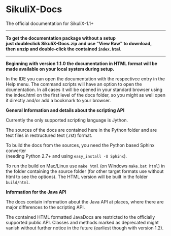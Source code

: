 SikuliX-Docs
============

The official documentation for SikuliX-1.1+

<hr />

**To get the documentation package without a setup <br />
just doubleclick SikuliX-Docs.zip and use "View Raw" to download, <br />then unzip and double-click the contained `index.html`** 

<hr />

**Beginning with version 1.1.0 the documentation in HTML format will be made available on your local system during setup.** 

In the IDE you can open the documentation with the respectivce entry in the Help menu. The command scripts will have an option to open the dcumentation. In all cases it will be opened in your standard browser using the index.html on the first level of the docs folder, so you might as well open it directly and/or add a bookmark to your browser. 

**General Information and details about the scripting API**

Currently the only supported scripting language is Jython.

The sources of the docs are contained here in the Python folder and are text files in restructured text (.rst) format. 

To build the docs from the sources, you need the Python based Sphinx converter <br />
(needing Python 2.7+ and using `easy_install -U Sphinx`). 

To run the build on Mac/Linux use `make html` (on Windows `make.bat html`) in the folder containing the source folder (for other target formats use without html to see the options). The HTML version will be built in the folder `build/html`.

**Information for the Java API**

The docs contain information about the Java API at places, where there are major differences to the scripting API.

The contained HTML formatted JavaDocs are restricted to the officially supported public API. Classes and methods marked as deprecated might vanish without further notice in the future (earliest though with version 1.2).
